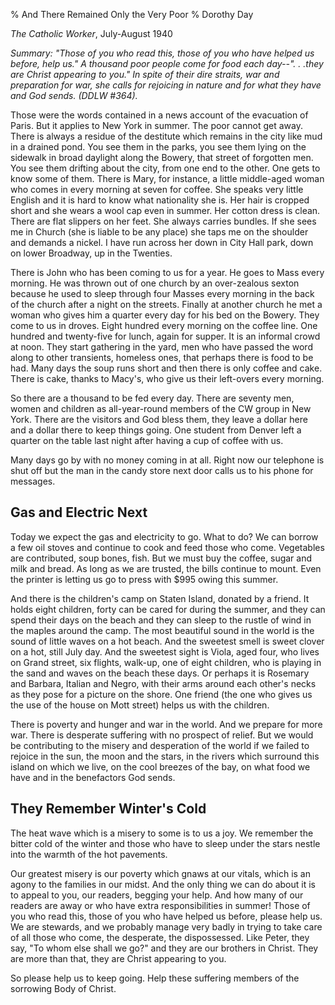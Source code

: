 % And There Remained Only the Very Poor
% Dorothy Day

*The Catholic Worker*, July-August 1940

*Summary: "Those of you who read this, those of you who have helped us
before, help us." A thousand poor people come for food each day--". .
.they are Christ appearing to you." In spite of their dire straits, war
and preparation for war, she calls for rejoicing in nature and for what
they have and God sends. (DDLW \#364).*

Those were the words contained in a news account of the evacuation of
Paris. But it applies to New York in summer. The poor cannot get away.
There is always a residue of the destitute which remains in the city
like mud in a drained pond. You see them in the parks, you see them
lying on the sidewalk in broad daylight along the Bowery, that street of
forgotten men. You see them drifting about the city, from one end to the
other. One gets to know some of them. There is Mary, for instance, a
little middle-aged woman who comes in every morning at seven for coffee.
She speaks very little English and it is hard to know what nationality
she is. Her hair is cropped short and she wears a wool cap even in
summer. Her cotton dress is clean. There are flat slippers on her feet.
She always carries bundles. If she sees me in Church (she is liable to
be any place) she taps me on the shoulder and demands a nickel. I have
run across her down in City Hall park, down on lower Broadway, up in the
Twenties.

There is John who has been coming to us for a year. He goes to Mass
every morning. He was thrown out of one church by an over-zealous sexton
because he used to sleep through four Masses every morning in the back
of the church after a night on the streets. Finally at another church he
met a woman who gives him a quarter every day for his bed on the Bowery.
They come to us in droves. Eight hundred every morning on the coffee
line. One hundred and twenty-five for lunch, again for supper. It is an
informal crowd at noon. They start gathering in the yard, men who have
passed the word along to other transients, homeless ones, that perhaps
there is food to be had. Many days the soup runs short and then there is
only coffee and cake. There is cake, thanks to Macy's, who give us their
left-overs every morning.

So there are a thousand to be fed every day. There are seventy men,
women and children as all-year-round members of the CW group in New
York. There are the visitors and God bless them, they leave a dollar
here and a dollar there to keep things going. One student from Denver
left a quarter on the table last night after having a cup of coffee with
us.

Many days go by with no money coming in at all. Right now our telephone
is shut off but the man in the candy store next door calls us to his
phone for messages.

Gas and Electric Next
---------------------

Today we expect the gas and electricity to go. What to do? We can borrow
a few oil stoves and continue to cook and feed those who come.
Vegetables are contributed, soup bones, fish. But we must buy the
coffee, sugar and milk and bread. As long as we are trusted, the bills
continue to mount. Even the printer is letting us go to press with \$995
owing this summer.

And there is the children's camp on Staten Island, donated by a friend.
It holds eight children, forty can be cared for during the summer, and
they can spend their days on the beach and they can sleep to the rustle
of wind in the maples around the camp. The most beautiful sound in the
world is the sound of little waves on a hot beach. And the sweetest
smell is sweet clover on a hot, still July day. And the sweetest sight
is Viola, aged four, who lives on Grand street, six flights, walk-up,
one of eight children, who is playing in the sand and waves on the beach
these days. Or perhaps it is Rosemary and Barbara, Italian and Negro,
with their arms around each other's necks as they pose for a picture on
the shore. One friend (the one who gives us the use of the house on Mott
street) helps us with the children.

There is poverty and hunger and war in the world. And we prepare for
more war. There is desperate suffering with no prospect of relief. But
we would be contributing to the misery and desperation of the world if
we failed to rejoice in the sun, the moon and the stars, in the rivers
which surround this island on which we live, on the cool breezes of the
bay, on what food we have and in the benefactors God sends.

They Remember Winter's Cold
---------------------------

The heat wave which is a misery to some is to us a joy. We remember the
bitter cold of the winter and those who have to sleep under the stars
nestle into the warmth of the hot pavements.

Our greatest misery is our poverty which gnaws at our vitals, which is
an agony to the families in our midst. And the only thing we can do
about it is to appeal to you, our readers, begging your help. And how
many of our readers are away or who have extra responsibilities in
summer! Those of you who read this, those of you who have helped us
before, please help us. We are stewards, and we probably manage very
badly in trying to take care of all those who come, the desperate, the
dispossessed. Like Peter, they say, "To whom else shall we go?" and they
are our brothers in Christ. They are more than that, they are Christ
appearing to you.

So please help us to keep going. Help these suffering members of the
sorrowing Body of Christ.

